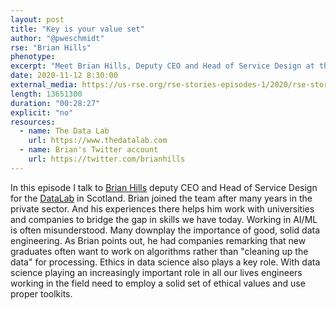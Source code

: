 ```yaml
---
layout: post
title: "Key is your value set"
author: "@pweschmidt"
rse: "Brian Hills"
phenotype: 
excerpt: "Meet Brian Hills, Deputy CEO and Head of Service Design at the Data Lab in Scotland. After years in the private sector Brian joined Datalab to help bridge the gap in data science between universities and the private sector. Ethics in data plays an important part and success strongly depends on your value set, says Brian."
date: 2020-11-12 8:30:00
external_media: https://us-rse.org/rse-stories-episodes-1/2020/rse-stories-brian-hills-episode-42.mp3
length: 13651300
duration: "00:28:27"
explicit: "no"
resources:
  - name: The Data Lab
    url: https://www.thedatalab.com
  - name: Brian's Twitter account
    url: https://twitter.com/brianhills 
--- 
```

In this episode I talk to [Brian Hills](https://twitter.com/brianhills) deputy CEO and Head of Service Design for the [DataLab](https://www.thedatalab.com) in Scotland. Brian joined the team after many years in the private sector. And his experiences there helps him work with universities and companies to bridge the gap in skills we have today. Working in AI/ML is often misunderstood. Many downplay the importance of good, solid data engineering. As Brian points out, he had companies remarking that new graduates often want to work on algorithms rather than "cleaning up the data" for processing. 
Ethics in data science also plays a key role. With data science playing an increasingly important role in all our lives engineers working in the field need to employ a solid set of ethical values and use proper toolkits.
